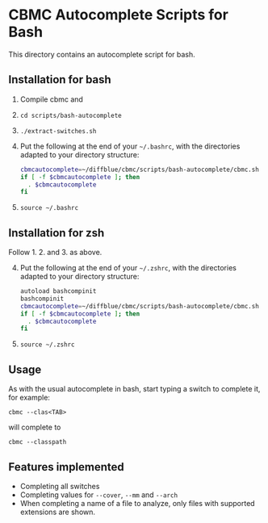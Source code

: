 # CBMC Autocomplete Scripts for Bash
This directory contains an autocomplete script for bash.

## Installation for bash
1. Compile cbmc and

2. `cd scripts/bash-autocomplete`

3.  `./extract-switches.sh`

4. Put the following at the end of your `~/.bashrc`, with the directories adapted to your directory structure:
    ```bash
    cbmcautocomplete=~/diffblue/cbmc/scripts/bash-autocomplete/cbmc.sh
    if [ -f $cbmcautocomplete ]; then
      . $cbmcautocomplete
    fi
    ```

5. `source ~/.bashrc`

## Installation for zsh
Follow 1. 2. and 3. as above.

4. Put the following at the end of your `~/.zshrc`, with the directories adapted to your directory structure:
    ```bash
    autoload bashcompinit
    bashcompinit
    cbmcautocomplete=~/diffblue/cbmc/scripts/bash-autocomplete/cbmc.sh
    if [ -f $cbmcautocomplete ]; then
      . $cbmcautocomplete
    fi
    ```
5. `source ~/.zshrc`

## Usage
As with the usual autocomplete in bash, start typing a switch to complete it, for example:
```
cbmc --clas<TAB>
```
will complete to
```
cbmc --classpath
```

## Features implemented

* Completing all switches
* Completing values for `--cover`, `--mm` and `--arch`
* When completing a name of a file to analyze, only files with supported extensions are shown.
